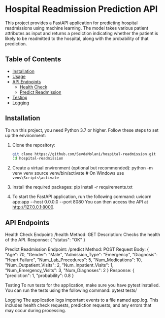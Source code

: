 # Hospital Readmission Prediction API

This project provides a FastAPI application for predicting hospital readmissions using machine learning. The model takes various patient attributes as input and returns a prediction indicating whether the patient is likely to be readmitted to the hospital, along with the probability of that prediction.

## Table of Contents

- [Installation](#installation)
- [Usage](#usage)
- [API Endpoints](#api-endpoints)
  - [Health Check](#health-check)
  - [Predict Readmission](#predict-readmission)
- [Testing](#testing)
- [Logging](#logging)

## Installation

To run this project, you need Python 3.7 or higher. Follow these steps to set up the environment:

1. Clone the repository:

   ```bash
   git clone https://github.com/SevdaMolani/hospital-readmission.git
   cd hospital-readmission
2. Create a virtual environment (optional but recommended):
   python -m venv venv
   source venv/bin/activate  # On Windows use `venv\Scripts\activate`

3. Install the required packages:
   pip install -r requirements.txt
4. To start the FastAPI application, run the following command:
   uvicorn app:app --host 0.0.0.0 --port 8080
   You can then access the API at http://127.0.0.1:8000.

## API Endpoints
Health Check
Endpoint: /health
Method: GET
Description: Checks the health of the API.
Response: {
  "status": "OK"
}

Predict Readmission
Endpoint: /predict
Method: POST
Request Body:
{
    "Age": 70,
    "Gender": "Male",
    "Admission_Type": "Emergency",
    "Diagnosis": "Heart Failure",
    "Num_Lab_Procedures": 5,
    "Num_Medications": 10,
    "Num_Outpatient_Visits": 2,
    "Num_Inpatient_Visits": 1,
    "Num_Emergency_Visits": 3,
    "Num_Diagnoses": 2
}
Response:
{
    "prediction": 1,
    "probability": 0.8
}

Testing
To run tests for the application, make sure you have pytest installed. You can run the tests using the following command:
pytest tests/

Logging
The application logs important events to a file named app.log. This includes health check requests, prediction requests, and any errors that may occur during processing.
